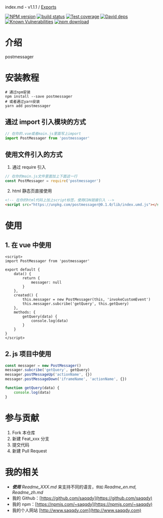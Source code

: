 index.md - v1.1.1 / [Exports](modules.md)

[![NPM version][npm-image]][npm-url]
[![build status][travis-image]][travis-url]
[![Test coverage][codecov-image]][codecov-url]
[![David deps][david-image]][david-url]
[![Known Vulnerabilities][snyk-image]][snyk-url]
[![npm download][download-image]][download-url]

[npm-image]: https://img.shields.io/npm/v/postmessager.svg?style=flat-square
[npm-url]: https://npmjs.org/package/postmessager
[travis-image]: https://travis-ci.org/saqqdy/postmessager.svg?branch=master
[travis-url]: https://travis-ci.org/saqqdy/postmessager
[codecov-image]: https://img.shields.io/codecov/c/github/saqqdy/postmessager.svg?style=flat-square
[codecov-url]: https://codecov.io/github/saqqdy/postmessager?branch=master
[david-image]: https://img.shields.io/david/saqqdy/postmessager.svg?style=flat-square
[david-url]: https://david-dm.org/saqqdy/postmessager
[snyk-image]: https://snyk.io/test/npm/postmessager/badge.svg?style=flat-square
[snyk-url]: https://snyk.io/test/npm/postmessager
[download-image]: https://img.shields.io/npm/dm/postmessager.svg?style=flat-square
[download-url]: https://npmjs.org/package/postmessager

# 介绍

postmessager

# 安装教程

```shell
# 通过npm安装
npm install --save postmessager
# 或者通过yarn安装
yarn add postmessager
```

## 通过 import 引入模块的方式

```js
// 在你的.vue或者main.js里面写上import
import PostMessager from 'postmessager'
```

## 使用文件引入的方式

1. 通过 require 引入

```js
// 在你的main.js文件里面加上下面这一行
const PostMessager = require('postmessager')
```

2. html 静态页直接使用

```html
<!-- 在你的html代码上加上script标签，使用CDN链接引入 -->
<script src="https://unpkg.com/postmessager@0.1.0/lib/index.umd.js"></script>
```

# 使用

## 1. 在 vue 中使用

```vue
<script>
import PostMessager from 'postmessager'

export default {
    data() {
        return {
            messager: null
        }
    },
    created() {
        this.messager = new PostMessager(this, 'invokeCustomEvent')
        this.messager.subcribe('getQuery', this.getQuery)
    },
    methods: {
        getQuery(data) {
            console.log(data)
        }
    }
}
</script>
```

## 2. js 项目中使用

```js
const messager = new PostMessager()
messager.subcribe('getQuery', getQuery)
messager.postMessageUp('actionName', {})
messager.postMessageDown('iframeName', 'actionName', {})

function getQuery(data) {
    console.log(data)
}
```

# 参与贡献

1. Fork 本仓库
2. 新建 Feat_xxx 分支
3. 提交代码
4. 新建 Pull Request

# 我的相关

-   **_使用_** _Readme_XXX.md_ 来支持不同的语言，`例如` _Readme_en.md, Readme_zh.md_
-   我的 Github：[https://github.com/saqqdy](https://github.com/saqqdy)
-   我的 npm：[https://npmjs.com/~saqqdy](https://npmjs.com/~saqqdy)
-   我的个人网站 [http://www.saqqdy.com](http://www.saqqdy.com)
